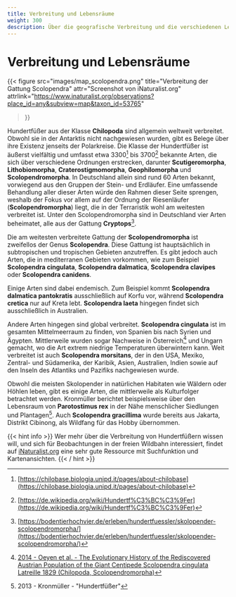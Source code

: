 ```yaml
---
title: Verbreitung und Lebensräume
weight: 300
description: Über die geografische Verbreitung und die verschiedenen Lebensräume der Riesenläufer.#
---
```


# Verbreitung und Lebensräume

{{< figure 
    src="images/map_scolopendra.png"
    title="Verbreitung der Gattung Scolopendra"
    attr="Screenshot von iNaturalist.org"
    attrlink="https://www.inaturalist.org/observations?place_id=any&subview=map&taxon_id=53765"
>}}

Hundertfüßer aus der Klasse __Chilopoda__ sind allgemein weltweit verbreitet. Obwohl sie in der Antarktis nicht nachgewiesen wurden, gibt es Belege über ihre Existenz jenseits der Polarkreise. Die Klasse der Hundertfüßer ist äußerst vielfältig und umfasst etwa 3300[^chilobase] bis 3700[^wikipedia] bekannte Arten, die sich über verschiedene Ordnungen erstrecken, darunter __Scutigeromorpha__, __Lithobiomorpha__, __Craterostigmomorpha__, __Geophilomorpha__ und __Scolopendromorpha__. In Deutschland allein sind rund 60 Arten bekannt, vorwiegend aus den Gruppen der Stein- und Erdläufer. Eine umfassende Behandlung aller dieser Arten würde den Rahmen dieser Seite sprengen, weshalb der Fokus vor allem auf der Ordnung der Riesenläufer (__Scolopendromorpha__) liegt, die in der Terraristik wohl am weitesten verbreitet ist. Unter den Scolopendromorpha sind in Deutschland vier Arten beheimatet, alle aus der Gattung __Cryptops__[^bodentier].

Die am weitesten verbreitete Gattung der __Scolopendromorpha__ ist zweifellos der Genus __Scolopendra__. Diese Gattung ist hauptsächlich in subtropischen und tropischen Gebieten anzutreffen. Es gibt jedoch auch Arten, die in mediterranen Gebieten vorkommen, wie zum Beispiel __Scolopendra cingulata__, __Scolopendra dalmatica__, __Scolopendra clavipes__ oder __Scolopendra canidens__.

Einige Arten sind dabei endemisch. Zum Beispiel kommt __Scolopendra dalmatica pantokratis__ ausschließlich auf Korfu vor, während __Scolopendra cretica__ nur auf Kreta lebt. __Scolopendra laeta__ hingegen findet sich ausschließlich in Australien.

Andere Arten hingegen sind global verbreitet. __Scolopendra cingulata__ ist im gesamten Mittelmeerraum zu finden, von Spanien bis nach Syrien und Ägypten. Mittlerweile wurden sogar Nachweise in Österreich[^2014-oeyen] und Ungarn gemacht, wo die Art extrem niedrige Temperaturen überwintern kann. Weit verbreitet ist auch __Scolopendra morsitans__, der in den USA, Mexiko, Zentral- und Südamerika, der Karibik, Asien, Australien, Indien sowie auf den Inseln des Atlantiks und Pazifiks nachgewiesen wurde.

Obwohl die meisten Skolopender in natürlichen Habitaten wie Wäldern oder Höhlen leben, gibt es einige Arten, die mittlerweile als Kulturfolger betrachtet werden. Kronmüller berichtet beispielsweise über den Lebensraum von __Parotostimus rex__ in der Nähe menschlicher Siedlungen und Plantagen[^kronmüller]. Auch __Scolopendra gracillima__ wurde bereits aus Jakarta, Distrikt Cibinong, als Wildfang für das Hobby übernommen.

{{< hint info >}}
Wer mehr über die Verbreitung von Hundertfüßern wissen will, und sich für Beobachtungen in der freien Wildbahn interessiert, findet auf [iNaturalist.org](https://www.inaturalist.org/) eine sehr gute Ressource mit Suchfunktion und Kartenansichten.
{{< / hint >}}



[^wikipedia]: [https://de.wikipedia.org/wiki/Hundertf%C3%BC%C3%9Fer](https://de.wikipedia.org/wiki/Hundertf%C3%BC%C3%9Fer)
[^chilobase]: [https://chilobase.biologia.unipd.it/pages/about-chilobase](https://chilobase.biologia.unipd.it/pages/about-chilobase)
[^bodentier]: [https://bodentierhochvier.de/erleben/hundertfuessler/skolopender-scolopendromorpha/](https://bodentierhochvier.de/erleben/hundertfuessler/skolopender-scolopendromorpha/)
[^2014-oeyen]: [2014 - Oeyen et al. - The Evolutionary History of the Rediscovered Austrian Population of the Giant Centipede Scolopendra cingulata Latreille 1829 (Chilopoda, Scolopendromorpha)](https://www.researchgate.net/publication/266085751_The_Evolutionary_History_of_the_Rediscovered_Austrian_Population_of_the_Giant_Centipede_Scolopendra_cingulata_Latreille_1829_Chilopoda_Scolopendromorpha)
[^kronmüller]: 2013 - Kronmüller - "Hundertfüßer"
